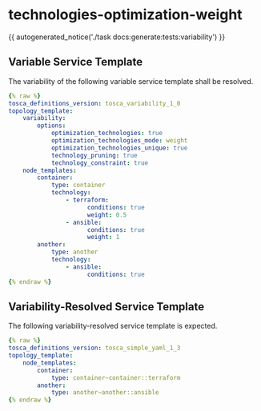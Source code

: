 # technologies-optimization-weight

{{ autogenerated_notice('./task docs:generate:tests:variability') }}


## Variable Service Template

The variability of the following variable service template shall be resolved.

```yaml linenums="1"
{% raw %}
tosca_definitions_version: tosca_variability_1_0
topology_template:
    variability:
        options:
            optimization_technologies: true
            optimization_technologies_mode: weight
            optimization_technologies_unique: true
            technology_pruning: true
            technology_constraint: true
    node_templates:
        container:
            type: container
            technology:
                - terraform:
                      conditions: true
                      weight: 0.5
                - ansible:
                      conditions: true
                      weight: 1
        another:
            type: another
            technology:
                - ansible:
                      conditions: true
{% endraw %}
```




## Variability-Resolved Service Template

The following variability-resolved service template is expected.

```yaml linenums="1"
{% raw %}
tosca_definitions_version: tosca_simple_yaml_1_3
topology_template:
    node_templates:
        container:
            type: container~container::terraform
        another:
            type: another~another::ansible
{% endraw %}
```


